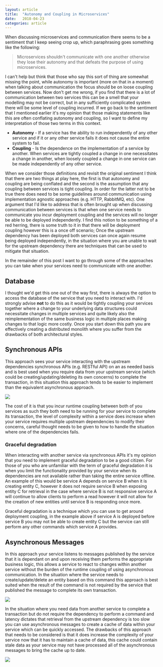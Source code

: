 ```yaml
---
layout: article
title:  "Autonomy and Coupling in Microservices"
date:   2018-04-23
categories: article
---
```


When discussing microservices and communication there seems to be a sentiment that I keep seeing crop up, which paraphrasing goes something like the following:

> Microservices shouldn't communicate with one another otherwise they lose their autonomy and that defeats the purpose of using microservices.

I can't help but think that those who say this sort of thing are somewhat missing the point, while autonomy is important (more on that in a moment) when talking about communication the focus should be on loose coupling between services. Now don't get me wrong, if you find that there is a lot of communication between two services this can be a smell that your modelling may not be correct, but in any sufficiently complicated system there will be some level of coupling incurred. If we go back to the sentiment that I mentioned earlier it's my opinion that those making statements like this are often conflating autonomy and coupling, so I want to define my interpretation of those two terms in this context.

* **Autonomy** - If a service has the ability to run independently of any other service and if it or any other service fails it does not cause the entire system to fail.
* **Coupling** - Is the dependence on the implementation of a service by another. When services are tightly coupled a change in one necessitates a change in another, when loosely coupled a change in one service can be made independently of any other service.

When we consider those definitions and revisit the original sentiment I think that there are two things at play here, the first is that autonomy and coupling are being conflated and the second is the assumption that any coupling between services is tight coupling. In order for the latter not to be true there does need to be some guidelines around communication using implementation agnostic approaches (e.g. HTTP, RabbitMQ, etc). One argument that I'd like to address that is often brought up when discussing communication between services is that when one service needs to communicate you incur deployment coupling and the services will no longer be able to be deployed independently. I find this notion to be something of a red herring, there is some truth to it in that there will be deployment coupling however this is a once off scenario; Once the upstream dependency has been deployed both services can once again resume being deployed independently, in the situation where you are unable to wait for the upstream dependency there are techniques that can be used to mitigate that situation.

In the remainder of this post I want to go through some of the approaches you can take when your services need to communicate with one another.

## Database

I thought we'd get this one out of the way first, there is always the option to access the database of the service that you need to interact with. I'd strongly advise **not** to do this as it would be tightly coupling your services together where a change to your underlying data structures could necessitate changes in multiple services and quite likely also the reimplementation of the same business logic in multiple places making changes to that logic more costly. Once you start down this path you are effectively creating a distributed monolith where you suffer from the drawbacks of both architectural styles.

## Synchronous APIs

This approach sees your service interacting with the upstream dependencies synchronous APIs (e.g. RESTful API) on an as needed basis and is best used when you require data from your upstream service (which could be creating/updating/deleting its own concerns) to complete the transaction, in this situation this approach tends to be easier to implement than the equivalent asynchronous approach.

![](/images/autonomy-and-coupling-in-microservices/synchronous.png)

The cost of it is that you incur runtime coupling between both of you services as such they both need to be running for your service to complete its transaction, the level of complexity within a service does increase when your service requires multiple upstream dependencies to modify their concerns, careful thought needs to be given to how to handle the situation where one of the dependencies fails.

### Graceful degradation

When interacting with another service via synchronous APIs it's my opinion that you need to implement graceful degradation to be a good citizen. For those of you who are unfamiliar with the term of graceful degradation it is when you limit the functionality provided by your service when its dependencies are not available rather than taking the entire service offline. An example of this would be service A depends on service B when it is creating entity C, however it does not require service B when exposing entity C for retrieval in the case where service B is not responsive service A will continue to allow clients to perform a read however it will not allow for the creation of new entities until service B is responding once more.

Graceful degradation is a technique which you can use to get around deployment coupling, in the example above if service A is deployed before service B you may not be able to create entity C but the service can still perform any other commands which service A provides.

## Asynchronous Messages

In this approach your service listens to messages published by the service that it is dependant on and upon receiving them performs the appropriate business logic, this allows a service to react to changes within another service without the burden of the runtime coupling of using asynchronous communication. In the situation where the service needs to create/update/delete an entity based on this command this approach is best suited when the result of the command is not required by the service that published the message to complete its own transaction.

![](/images/autonomy-and-coupling-in-microservices/asynchronous-react.png)

In the situation where you need data from another service to complete a transaction but do not require the dependency to perform a command and latency dictates that retrieval from the upstream dependency is too slow you can use asynchronous messages to create a cache of data within your service which can be quickly accessed. The drawbacks of this approach that needs to be considered is that it does increase the complexity of your service now that it has to maintain a cache of data, this cache could contain stale data as your service may not have processed all of the asynchronous messages to bring the cache up to date.

![](/images/autonomy-and-coupling-in-microservices/asynchronous-cache.png)
